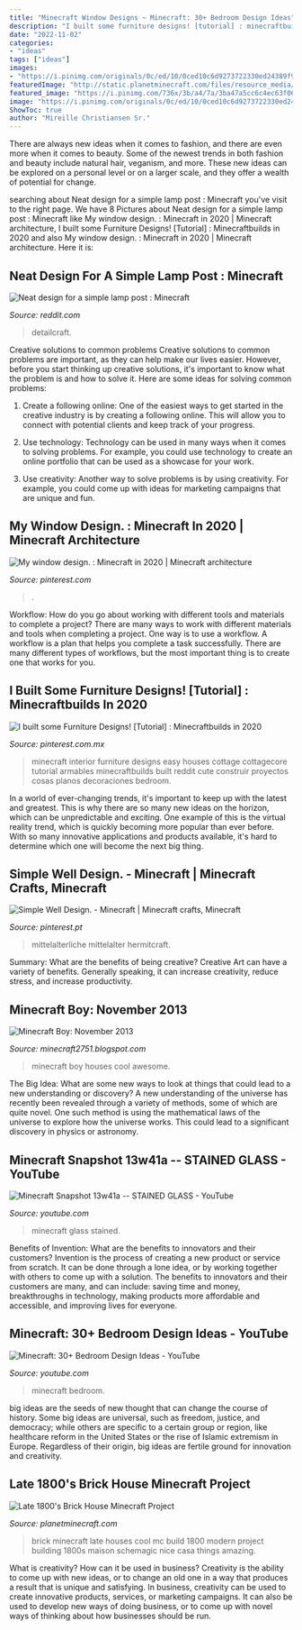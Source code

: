 ```yaml
---
title: "Minecraft Window Designs ~ Minecraft: 30+ Bedroom Design Ideas"
description: "I built some furniture designs! [tutorial] : minecraftbuilds in 2020"
date: "2022-11-02"
categories:
- "ideas"
tags: ["ideas"]
images:
- "https://i.pinimg.com/originals/0c/ed/10/0ced10c6d9273722330ed24389f98114.png"
featuredImage: "http://static.planetminecraft.com/files/resource_media/screenshot/1342/Schematic-Files-500_6554917.jpg"
featured_image: "https://i.pinimg.com/736x/3b/a4/7a/3ba47a5cc6c4ec63f067b9c78dbafc06.jpg"
image: "https://i.pinimg.com/originals/0c/ed/10/0ced10c6d9273722330ed24389f98114.png"
ShowToc: true
author: "Mireille Christiansen Sr."
---
```



There are always new ideas when it comes to fashion, and there are even more when it comes to beauty. Some of the newest trends in both fashion and beauty include natural hair, veganism, and more. These new ideas can be explored on a personal level or on a larger scale, and they offer a wealth of potential for change.

	

		
searching about Neat design for a simple lamp post : Minecraft you've visit to the right page. We have 8 Pictures about Neat design for a simple lamp post : Minecraft like My window design. : Minecraft in 2020 | Minecraft architecture, I built some Furniture Designs! [Tutorial] : Minecraftbuilds in 2020 and also My window design. : Minecraft in 2020 | Minecraft architecture. Here it is:
		
    
## Neat Design For A Simple Lamp Post : Minecraft

<img loading=lazy src="https://preview.redd.it/ku51qd2tt8g41.png?auto=webp&amp;s=79ff66babfcd89fce0a240443959397e9f183a33" onerror="this.onerror=null;this.src='https://tse2.mm.bing.net/th?id=OIP.eBytYr_6F4T3o6xDd3w4AQHaD7&amp;pid=15.1';" alt="Neat design for a simple lamp post : Minecraft">

_Source: reddit.com_

>detailcraft. 

	

Creative solutions to common problems
Creative solutions to common problems are important, as they can help make our lives easier. However, before you start thinking up creative solutions, it's important to know what the problem is and how to solve it. Here are some ideas for solving common problems:
1. Create a following online: One of the easiest ways to get started in the creative industry is by creating a following online. This will allow you to connect with potential clients and keep track of your progress.

2. Use technology: Technology can be used in many ways when it comes to solving problems. For example, you could use technology to create an online portfolio that can be used as a showcase for your work.

3. Use creativity: Another way to solve problems is by using creativity. For example, you could come up with ideas for marketing campaigns that are unique and fun.

    
## My Window Design. : Minecraft In 2020 | Minecraft Architecture

<img loading=lazy src="https://i.pinimg.com/originals/c7/0d/04/c70d045a92fda6a962461b765c764e92.jpg" onerror="this.onerror=null;this.src='https://tse3.mm.bing.net/th?id=OIP.ib8m_XIEi3ObFqq1JYn6ygHaJ3&amp;pid=15.1';" alt="My window design. : Minecraft in 2020 | Minecraft architecture">

_Source: pinterest.com_

>. 

	

Workflow: How do you go about working with different tools and materials to complete a project?
There are many ways to work with different materials and tools when completing a project. One way is to use a workflow. A workflow is a plan that helps you complete a task successfully. There are many different types of workflows, but the most important thing is to create one that works for you.

    
## I Built Some Furniture Designs! [Tutorial] : Minecraftbuilds In 2020

<img loading=lazy src="https://i.pinimg.com/736x/3b/a4/7a/3ba47a5cc6c4ec63f067b9c78dbafc06.jpg" onerror="this.onerror=null;this.src='https://tse3.mm.bing.net/th?id=OIP.x21Db417EgQduPbuq7WUZQHaHa&amp;pid=15.1';" alt="I built some Furniture Designs! [Tutorial] : Minecraftbuilds in 2020">

_Source: pinterest.com.mx_

>minecraft interior furniture designs easy houses cottage cottagecore tutorial armables minecraftbuilds built reddit cute construir proyectos cosas planos decoraciones bedroom. 

	

In a world of ever-changing trends, it's important to keep up with the latest and greatest. This is why there are so many new ideas on the horizon, which can be unpredictable and exciting. One example of this is the virtual reality trend, which is quickly becoming more popular than ever before. With so many innovative applications and products available, it's hard to determine which one will become the next big thing.

    
## Simple Well Design. - Minecraft | Minecraft Crafts, Minecraft

<img loading=lazy src="https://i.pinimg.com/originals/0c/ed/10/0ced10c6d9273722330ed24389f98114.png" onerror="this.onerror=null;this.src='https://tse3.mm.bing.net/th?id=OIP.S8tFpee_RNGvGP2y7sC04gHaEK&amp;pid=15.1';" alt="Simple Well Design. - Minecraft | Minecraft crafts, Minecraft">

_Source: pinterest.pt_

>mittelalterliche mittelalter hermitcraft. 

	

Summary: What are the benefits of being creative?
Creative Art can have a variety of benefits. Generally speaking, it can increase creativity, reduce stress, and increase productivity.

    
## Minecraft Boy: November 2013

<img loading=lazy src="http://2.bp.blogspot.com/-IfFyd6rQSho/UnX0xm6BOrI/AAAAAAAAFR4/7DrCP0idvg4/s1600/minecraft_house__1__by_mylithia-d5szv3d.png" onerror="this.onerror=null;this.src='https://tse3.mm.bing.net/th?id=OIP.7HLFHNYiO0t7dMUS_8UCngHaD0&amp;pid=15.1';" alt="Minecraft Boy: November 2013">

_Source: minecraft2751.blogspot.com_

>minecraft boy houses cool awesome. 

	

The Big Idea: What are some new ways to look at things that could lead to a new understanding or discovery?
A new understanding of the universe has recently been revealed through a variety of methods, some of which are quite novel. One such method is using the mathematical laws of the universe to explore how the universe works. This could lead to a significant discovery in physics or astronomy.

    
## Minecraft Snapshot 13w41a -- STAINED GLASS - YouTube

<img loading=lazy src="https://i.ytimg.com/vi/GbLuNlYKCXs/maxresdefault.jpg" onerror="this.onerror=null;this.src='https://tse2.mm.bing.net/th?id=OIP.yG_GG5FVV3DzO9B9DHN2rQHaEK&amp;pid=15.1';" alt="Minecraft Snapshot 13w41a -- STAINED GLASS - YouTube">

_Source: youtube.com_

>minecraft glass stained. 

	

Benefits of Invention: What are the benefits to innovators and their customers?
Invention is the process of creating a new product or service from scratch. It can be done through a lone idea, or by working together with others to come up with a solution. The benefits to innovators and their customers are many, and can include: saving time and money, breakthroughs in technology, making products more affordable and accessible, and improving lives for everyone.

    
## Minecraft: 30+ Bedroom Design Ideas - YouTube

<img loading=lazy src="https://i.ytimg.com/vi/XtXnL95B9PU/maxresdefault.jpg" onerror="this.onerror=null;this.src='https://tse3.mm.bing.net/th?id=OIP.zue60N0Ky-BkvYNFbiNYOQHaEK&amp;pid=15.1';" alt="Minecraft: 30+ Bedroom Design Ideas - YouTube">

_Source: youtube.com_

>minecraft bedroom. 

	

big ideas are the seeds of new thought that can change the course of history. Some big ideas are universal, such as freedom, justice, and democracy; while others are specific to a certain group or region, like healthcare reform in the United States or the rise of Islamic extremism in Europe. Regardless of their origin, big ideas are fertile ground for innovation and creativity.

    
## Late 1800&#039;s Brick House Minecraft Project

<img loading=lazy src="http://static.planetminecraft.com/files/resource_media/screenshot/1342/Schematic-Files-500_6554917.jpg" onerror="this.onerror=null;this.src='https://tse3.mm.bing.net/th?id=OIP.baHVl8IgLKUs4P5lf15H0wHaFc&amp;pid=15.1';" alt="Late 1800&#039;s Brick House Minecraft Project">

_Source: planetminecraft.com_

>brick minecraft late houses cool mc build 1800 modern project building 1800s maison schemagic nice casa things amazing. 

	

What is creativity? How can it be used in business?
Creativity is the ability to come up with new ideas, or to change an old one in a way that produces a result that is unique and satisfying. In business, creativity can be used to create innovative products, services, or marketing campaigns. It can also be used to develop new ways of doing business, or to come up with novel ways of thinking about how businesses should be run.

